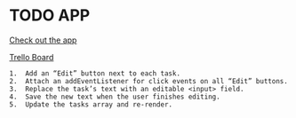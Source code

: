 # TODO APP

[Check out the app](https://todoloo.onrender.com)

[Trello Board](https://trello.com/b/srVAICNY/todoloo)

	1.	Add an “Edit” button next to each task.
	2.	Attach an addEventListener for click events on all “Edit” buttons.
	3.	Replace the task’s text with an editable <input> field.
	4.	Save the new text when the user finishes editing.
	5.	Update the tasks array and re-render.